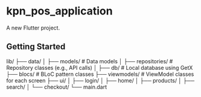 # kpn_pos_application

A new Flutter project.

## Getting Started

lib/
├── data/
│ ├── models/ # Data models
│ ├── repositories/ # Repository classes (e.g., API calls)
│ ├── db/ # Local database using GetX
├── blocs/ # BLoC pattern classes
├── viewmodels/ # ViewModel classes for each screen
├── ui/
│ ├── login/
│ ├── home/
│ ├── products/
│ ├── search/
│ └── checkout/
└── main.dart
